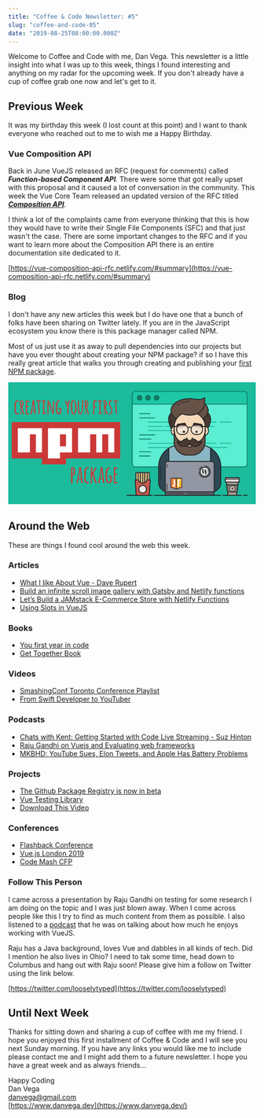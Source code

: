 ```yaml
---
title: "Coffee & Code Newsletter: #5"
slug: "coffee-and-code-05"
date: "2019-08-25T08:00:00.000Z"
---
```


Welcome to Coffee and Code with me, Dan Vega. This newsletter is a little insight into what I was up to this week, things I found interesting and anything on my radar for the upcoming week. If you don't already have a cup of coffee grab one now and let's get to it.

## Previous Week

It was my birthday this week (I lost count at this point) and I want to thank everyone who reached out to me to wish me a Happy Birthday.

### Vue Composition API

Back in June VueJS released an RFC (request for comments) called **_Function-based Component API_**. There were some that got really upset with this proposal and it caused a lot of conversation in the community. This week the Vue Core Team released an updated version of the RFC titled [**_Composition API_**](https://github.com/vuejs/rfcs/pull/78).

I think a lot of the complaints came from everyone thinking that this is how they would have to write their Single File Components (SFC) and that just wasn't the case. There are some important changes to the RFC and if you want to learn more about the Composition API there is an entire documentation site dedicated to it.

[https://vue-composition-api-rfc.netlify.com/#summary](https://vue-composition-api-rfc.netlify.com/#summary)

### **Blog**

I don't have any new articles this week but I do have one that a bunch of folks have been sharing on Twitter lately. If you are in the JavaScript ecosystem you know there is this package manager called NPM.

Most of us just use it as away to pull dependencies into our projects but have you ever thought about creating your NPM package? if so I have this really great article that walks you through creating and publishing your [first NPM package](https://www.danvega.dev/blog/2019/02/10/creating-your-first-npm-package).

![Create Your First NPM Package Blog Post](first-npm-package.png)

## Around the Web

These are things I found cool around the web this week.

### Articles

- [What I like About Vue - Dave Rupert](https://daverupert.com/2019/07/what-i-like-about-vue/)
- [Build an infinite scroll image gallery with Gatsby and Netlify functions](https://scotch.io/tutorials/build-an-infinite-scroll-image-gallery-with-gatsby-and-netlify-functions)
- [Let’s Build a JAMstack E-Commerce Store with Netlify Functions](https://css-tricks.com/lets-build-a-jamstack-e-commerce-store-with-netlify-functions/)
- [Using Slots in VueJS](https://www.smashingmagazine.com/2019/07/using-slots-vue-js/)

### Books

- [You first year in code](https://leanpub.com/firstyearincode)
- [Get Together Book](https://gettogetherbook.com)

### Videos

- [SmashingConf Toronto Conference Playlist](https://www.smashingmagazine.com/2019/08/smashingconf-toronto-2019-video/)
- [From Swift Developer to YouTuber](https://www.youtube.com/watch?v=l4P53_nGnmg&t=799s)

### Podcasts

- [Chats with Kent: Getting Started with Code Live Streaming - Suz Hinton](https://kentcdodds.com/chats-with-kent-podcast/seasons/01/episodes/getting-started-with-code-live-streaming-with-suz-hinton)
- [Raju Gandhi on Vuejs and Evaluating web frameworks](https://nofluffjuststuff.com/podcast/1/raju_gandhi_on_vuejs_and_evaluating_web_frameworks)
- [MKBHD: YouTube Sues, Elon Tweets, and Apple Has Battery Problems](https://podcasts.apple.com/us/podcast/youtube-sues-elon-tweets-and-apple-has-battery-problems/id1474429475?i=1000447602345)

### Projects

- [The Github Package Registry is now in beta](https://help.github.com/en/articles/about-github-package-registry)
- [Vue Testing Library](https://github.com/testing-library/vue-testing-library)
- [Download This Video](https://twitter.com/this_vid)

### Conferences

- [Flashback Conference](https://cfe.dev/events/flashback-conference-2020/)
- [Vue.js London 2019](https://vuejs.london/)
- [Code Mash CFP](http://www.codemash.org/call-speakers/)

### Follow This Person

I came across a presentation by Raju Gandhi on testing for some research I am doing on the topic and I was just blown away. When I come across people like this I try to find as much content from them as possible. I also listened to a [podcast](https://nofluffjuststuff.com/podcast/1/raju_gandhi_on_vuejs_and_evaluating_web_frameworks) that he was on talking about how much he enjoys working with VueJS.

Raju has a Java background, loves Vue and dabbles in all kinds of tech. Did I mention he also lives in Ohio? I need to tak some time, head down to Columbus and hang out with Raju soon! Please give him a follow on Twitter using the link below.

[https://twitter.com/looselytyped](https://twitter.com/looselytyped)

## Until Next Week

Thanks for sitting down and sharing a cup of coffee with me my friend. I hope you enjoyed this first installment of Coffee & Code and I will see you next Sunday morning. If you have any links you would like me to include please contact me and I might add them to a future newsletter. I hope you have a great week and as always friends...

Happy Coding<br/>
Dan Vega<br/>
danvega@gmail.com<br/>
[https://www.danvega.dev](https://www.danvega.dev/)<br/>
